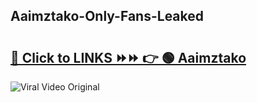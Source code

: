 
 ## Aaimztako-Only-Fans-Leaked

# <h2><a href="https://clipsfans.com/Aaimztako&ref=git">🔗 Click to LINKS ⏩⏩ 👉 🟢 Aaimztako </a></h2>

<a href="https://clipsfans.com/Aaimztako&ref=git" rel="nofollow" data-target="animated-image.originalLink"><img src="https://i.ibb.co.com/xMMVF88/686577567.gif" alt="Viral Video Original" style="max-width: 100%; display: inline-block;" data-target="animated-image.originalImage"></a>
